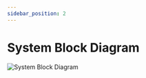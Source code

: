 ```yaml
---
sidebar_position: 2
---
```


# System Block Diagram

<img src="https://github.com/Capstone-Projects-2023-Spring/project-virtual-pet/blob/main/documentation/docs/requirements/system_block_diagram_2-5-23.png" alt="System Block Diagram"/>
